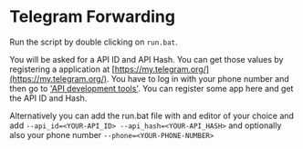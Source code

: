 # Telegram Forwarding

Run the script by double clicking on `run.bat`.

You will be asked for a API ID and API Hash. You can get those values by registering a application at [https://my.telegram.org/](https://my.telegram.org/). You have to log in with your phone number and then go to ['API development tools'](https://my.telegram.org/apps). You can register some app here and get the API ID and Hash. 

Alternatively you can add the run.bat file with and editor of your choice and add
`--api_id=<YOUR-API_ID> --api_hash=<YOUR-API_HASH>` and optionally also your phone number `--phone=<YOUR-PHONE-NUMBER>`